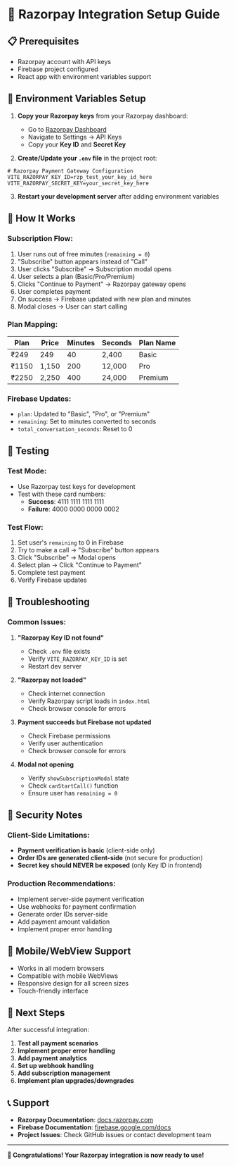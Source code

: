 # 🚀 Razorpay Integration Setup Guide

## 📋 Prerequisites
- Razorpay account with API keys
- Firebase project configured
- React app with environment variables support

## 🔑 Environment Variables Setup

1. **Copy your Razorpay keys** from your Razorpay dashboard:
   - Go to [Razorpay Dashboard](https://dashboard.razorpay.com/)
   - Navigate to Settings → API Keys
   - Copy your **Key ID** and **Secret Key**

2. **Create/Update your `.env` file** in the project root:
```env
# Razorpay Payment Gateway Configuration
VITE_RAZORPAY_KEY_ID=rzp_test_your_key_id_here
VITE_RAZORPAY_SECRET_KEY=your_secret_key_here
```

3. **Restart your development server** after adding environment variables

## 🎯 How It Works

### **Subscription Flow:**
1. User runs out of free minutes (`remaining = 0`)
2. "Subscribe" button appears instead of "Call"
3. User clicks "Subscribe" → Subscription modal opens
4. User selects a plan (Basic/Pro/Premium)
5. Clicks "Continue to Payment" → Razorpay gateway opens
6. User completes payment
7. On success → Firebase updated with new plan and minutes
8. Modal closes → User can start calling

### **Plan Mapping:**
| Plan | Price | Minutes | Seconds | Plan Name |
|------|-------|---------|---------|-----------|
| ₹249 | 249 | 40 | 2,400 | Basic |
| ₹1150 | 1,150 | 200 | 12,000 | Pro |
| ₹2250 | 2,250 | 400 | 24,000 | Premium |

### **Firebase Updates:**
- `plan`: Updated to "Basic", "Pro", or "Premium"
- `remaining`: Set to minutes converted to seconds
- `total_conversation_seconds`: Reset to 0

## 🧪 Testing

### **Test Mode:**
- Use Razorpay test keys for development
- Test with these card numbers:
  - **Success**: 4111 1111 1111 1111
  - **Failure**: 4000 0000 0000 0002

### **Test Flow:**
1. Set user's `remaining` to 0 in Firebase
2. Try to make a call → "Subscribe" button appears
3. Click "Subscribe" → Modal opens
4. Select plan → Click "Continue to Payment"
5. Complete test payment
6. Verify Firebase updates

## 🔧 Troubleshooting

### **Common Issues:**

1. **"Razorpay Key ID not found"**
   - Check `.env` file exists
   - Verify `VITE_RAZORPAY_KEY_ID` is set
   - Restart dev server

2. **"Razorpay not loaded"**
   - Check internet connection
   - Verify Razorpay script loads in `index.html`
   - Check browser console for errors

3. **Payment succeeds but Firebase not updated**
   - Check Firebase permissions
   - Verify user authentication
   - Check browser console for errors

4. **Modal not opening**
   - Verify `showSubscriptionModal` state
   - Check `canStartCall()` function
   - Ensure user has `remaining = 0`

## 🚨 Security Notes

### **Client-Side Limitations:**
- **Payment verification is basic** (client-side only)
- **Order IDs are generated client-side** (not secure for production)
- **Secret key should NEVER be exposed** (only Key ID in frontend)

### **Production Recommendations:**
- Implement server-side payment verification
- Use webhooks for payment confirmation
- Generate order IDs server-side
- Add payment amount validation
- Implement proper error handling

## 📱 Mobile/WebView Support

- Works in all modern browsers
- Compatible with mobile WebViews
- Responsive design for all screen sizes
- Touch-friendly interface

## 🔄 Next Steps

After successful integration:
1. **Test all payment scenarios**
2. **Implement proper error handling**
3. **Add payment analytics**
4. **Set up webhook handling**
5. **Add subscription management**
6. **Implement plan upgrades/downgrades**

## 📞 Support

- **Razorpay Documentation**: [docs.razorpay.com](https://docs.razorpay.com/)
- **Firebase Documentation**: [firebase.google.com/docs](https://firebase.google.com/docs)
- **Project Issues**: Check GitHub issues or contact development team

---

**🎉 Congratulations! Your Razorpay integration is now ready to use!**
